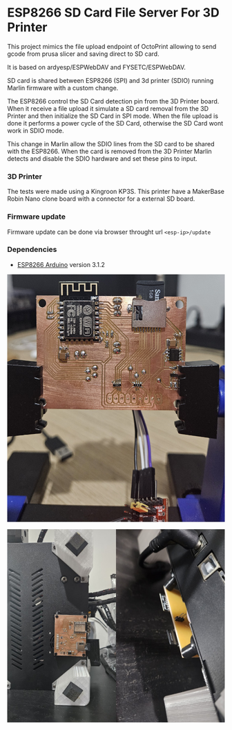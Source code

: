 # ESP8266 SD Card File Server For 3D Printer

This project mimics the file upload endpoint of OctoPrint allowing to send gcode from prusa slicer and saving direct to SD card.

It is based on ardyesp/ESPWebDAV and FYSETC/ESPWebDAV.
 
SD card is shared between ESP8266 (SPI) and 3d printer (SDIO) running Marlin firmware with a custom change. 

The ESP8266 control the SD Card detection pin from the 3D Printer board. When it receive a file upload it simulate a SD card removal from the 3D Printer and then initialize the SD Card in SPI mode. When the file upload is done it performs a power cycle of the SD Card, otherwise the SD Card wont work in SDIO mode.

This change in Marlin allow the SDIO lines from the SD card to be shared with the ESP8266. When the card is removed from the 3D Printer Marlin detects and disable the SDIO hardware and set these pins to input.

### 3D Printer
The tests were made using a Kingroon KP3S. This printer have a MakerBase Robin Nano clone board with a connector for a external SD board.

### Firmware update
Firmware update can be done via browser throught url `<esp-ip>/update`

### Dependencies
- [ESP8266 Arduino](https://github.com/esp8266/Arduino)  version 3.1.2

![pcb](images/pcb.jpg)


<div style="display: flex;">
  <a href="images/printer1.jpg">
    <img src="images/printer1.jpg">
  </a>
  <a href="images/printer2.jpg">
    <img src="images/printer2.jpg">
  </a>
</div>